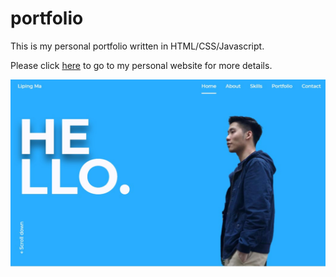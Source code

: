 # portfolio
This is my personal portfolio written in HTML/CSS/Javascript.

Please click [here](https://liping7765.github.io/portfolio) to go to my personal website for more details. 

![fdf](https://github.com/Liping7765/portfolio/blob/main/portfolio%20demo.jpg?raw=true)
